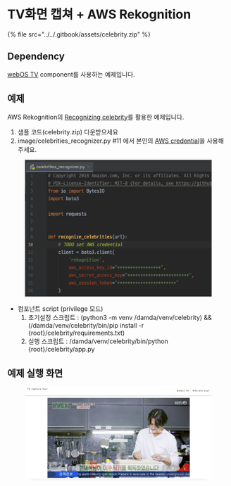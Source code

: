 # TV화면 캡쳐 + AWS Rekognition

{% file src="../../.gitbook/assets/celebrity.zip" %}

## Dependency

[webOS TV](../api-reference/webos-tv-api/) component를 사용하는 예제입니다.

## 예제

AWS Rekognition의 [Recognizing celebrity](https://docs.aws.amazon.com/rekognition/latest/dg/celebrities.html)를 활용한 예제입니다.

1. 샘플 코드(celebrity.zip) 다운받으세요
2. image/celebrities\_recognizer.py #11 에서 본인의 [AWS credential](https://docs.aws.amazon.com/rekognition/latest/dg/setting-up.html)을 사용해주세요.

<figure><img src="../../.gitbook/assets/image (45) (1).png" alt=""><figcaption></figcaption></figure>

* 컴포넌트 script (privilege 모드)
  1. 초기설정 스크립트 : (python3 -m venv /damda/venv/celebrity) && (/damda/venv/celebrity/bin/pip install -r {root}/celebrity/requirements.txt)
  2. 실행 스크립트 : /damda/venv/celebrity/bin/python {root}/celebrity/app.py

## 예제 실행 화면

<figure><img src="../../.gitbook/assets/image (46).png" alt=""><figcaption></figcaption></figure>
